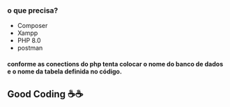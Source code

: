### o que precisa?

- Composer
- Xampp
- PHP 8.0
- postman

#### conforme as conections do php tenta colocar o nome do banco de dados e o nome da tabela definida no código.

## Good Coding ☕☕

